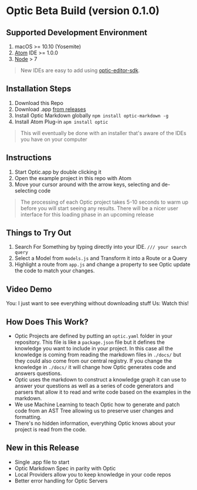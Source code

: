 # Optic Beta Build (version 0.1.0)

## Supported Development Environment
1. macOS >= 10.10 (Yosemite)
2. [Atom](https://atom.io/) IDE >= 1.0.0
3. [Node](https://nodejs.org/en/) > 7
> New IDEs are easy to add using [optic-editor-sdk](https://github.com/opticdev/optic-editor-sdk). 

## Installation Steps
1. Download this Repo
2. Download .app [from releases](https://github.com/opticdev/optic/releases/tag/0.1.0)
3. Install Optic Markdown globally `npm install optic-markdown -g`
4. Install Atom Plug-in  `apm install optic`
> This will eventually be done with an installer that's aware of the IDEs you have on your computer 

## Instructions
1. Start Optic.app by double clicking it
2. Open the example project in this repo with Atom 
3. Move your cursor around with the arrow keys, selecting and de-selecting code 
> The processing of each Optic project takes 5-10 seconds to warm up before you will start seeing any results. There will be a nicer user interface for this loading phase in an upcoming release

## Things to Try Out 
1. Search For Something by typing directly into your IDE. 
`/// your search query`
2. Select a Model from `models.js` and Transform it into a Route or a Query
3. Highlight a route from `app.js` and change a property to see Optic update the code to match your changes.

## Video Demo 
You: I just want to see everything without downloading stuff 
Us: Watch this!

## How Does This Work?
* Optic Projects are defined by putting an `optic.yaml` folder in your repository. This file is like a `package.json` file but it defines the knowledge you want to include in your project. In this case all the knowledge is coming from reading the markdown files in `./docs/` but they could also come from our central registry. If you change the knowledge in `./docs/` it will change how Optic generates code and answers questions. 
* Optic uses the markdown to construct a knowledge graph it can use to answer your questions as well as a series of code generators and parsers that allow it to read and write code based on the examples in the markdown. 
* We use Machine Learning to teach Optic how to generate and patch code from an AST Tree allowing us to preserve user changes and formatting. 
* There's no hidden information, everything Optic knows about your project is read from the code. 

## New in this Release 
* Single .app file to start 
* Optic Markdown Spec in parity with Optic 
* Local Providers allow you to keep knowledge in your code repos 
* Better error handling for Optic Servers





